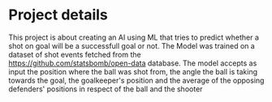 # Project details

This project is about creating an AI using ML that tries to predict whether a shot on goal will be a successfull goal or not.
The Model was trained on a dataset of shot events fetched from the https://github.com/statsbomb/open-data database. 
The model accepts as input the position where the ball was shot from, the angle the ball is taking towards the goal, the goalkeeper's position and the average of the opposing defenders' positions in respect of the ball and the shooter